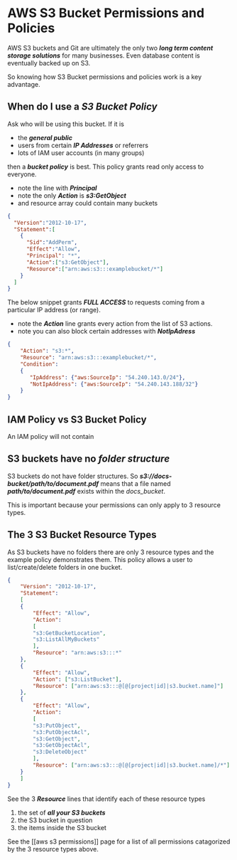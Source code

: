 
# AWS S3 Bucket Permissions and Policies

AWS S3 buckets and Git are ultimately the only two ***long term content storage solutions*** for many businesses. Even database content is eventually backed up on S3.

So knowing how S3 Bucket permissions and policies work is a key advantage.

## When do I use a ***S3 Bucket Policy***

Ask who will be using this bucket. If it is

- the ***general public***
- users from certain ***IP Addresses*** or referrers
- lots of IAM user accounts (in many groups)

then a ***bucket policy*** is best. This policy grants read only access to everyone.

- note the line with ***Principal***
- note the only ***Action*** is ***s3:GetObject***
- and resource array could contain many buckets

```json
{
  "Version":"2012-10-17",
  "Statement":[
    {
      "Sid":"AddPerm",
      "Effect":"Allow",
      "Principal": "*",
      "Action":["s3:GetObject"],
      "Resource":["arn:aws:s3:::examplebucket/*"]
    }
  ]
}
```

The below snippet grants ***FULL ACCESS*** to requests coming from a particular IP address (or range).

- note the ***Action*** line grants every action from the list of S3 actions.
- note you can also block certain addresses with ***NotIpAdress***

```json
{
    "Action": "s3:*",
    "Resource": "arn:aws:s3:::examplebucket/*",
    "Condition":
    {
       "IpAddress": {"aws:SourceIp": "54.240.143.0/24"},
       "NotIpAddress": {"aws:SourceIp": "54.240.143.188/32"} 
    } 
}
```

## IAM Policy vs S3 Bucket Policy

An IAM policy will not contain



## S3 buckets have no ***folder structure***

S3 buckets do not have folder structures. So ***s3://docs-bucket/path/to/document.pdf*** means that a file named ***path/to/document.pdf*** exists within the *docs_bucket*.

This is important because your permissions can only apply to 3 resource types.

## The 3 S3 Bucket Resource Types

As S3 buckets have no folders there are only 3 resource types and the example policy demonstrates them. This policy allows a user to list/create/delete folders in one bucket.

```json
{
    "Version": "2012-10-17",
    "Statement":
    [
	{
	    "Effect": "Allow",
	    "Action":
	    [
		"s3:GetBucketLocation",
		"s3:ListAllMyBuckets"
	    ],
	    "Resource": "arn:aws:s3:::*"
	},
	{
	    "Effect": "Allow",
	    "Action": ["s3:ListBucket"],
	    "Resource": ["arn:aws:s3:::@[@[project|id]|s3.bucket.name]"]
	},
	{
	    "Effect": "Allow",
	    "Action":
	    [
		"s3:PutObject",
		"s3:PutObjectAcl",
		"s3:GetObject",
		"s3:GetObjectAcl",
		"s3:DeleteObject"
	    ],
	    "Resource": ["arn:aws:s3:::@[@[project|id]|s3.bucket.name]/*"]
	}
    ]
}
```

See the 3 ***Resource*** lines that identify each of these resource types

1. the set of ***all your S3 buckets***
2. the S3 bucket in question
3. the items inside the S3 bucket

See the [[aws s3 permissions]] page for a list of all permissions catagorized by the 3 resource types above.

